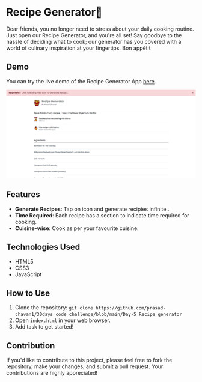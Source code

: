 # Recipe Generator🍔

Dear friends, you no longer need to stress about your daily cooking routine. Just open our Recipe Generator, and you're all set! Say goodbye to the hassle of deciding what to cook; our generator has you covered with a world of culinary inspiration at your fingertips. Bon appétit
## Demo
You can try the live demo of the Recipe Generator App [here](insert-demo-link).

![](https://github.com/prasad-chavan1/30days_code_challenge/blob/main/Day-5_Recipe_generator/src/recipeWeb.png)

## Features

- **Generate Recipes**: Tap on icon and generate recipies infinite..
- **Time Required**: Each recipe has a section to indicate time required for cooking.
- **Cuisine-wise**: Cook as per your favourite cuisine.

## Technologies Used

- HTML5
- CSS3
- JavaScript

## How to Use

1. Clone the repository: `git clone https://github.com/prasad-chavan1/30days_code_challenge/blob/main/Day-5_Recipe_generator`
2. Open `index.html` in your web browser.
3. Add task to get started!

## Contribution

If you'd like to contribute to this project, please feel free to fork the repository, make your changes, and submit a pull request. Your contributions are highly appreciated!
